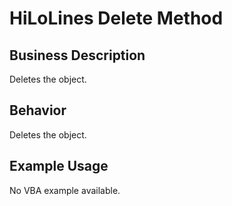 # HiLoLines Delete Method

## Business Description
Deletes the object.

## Behavior
Deletes the object.

## Example Usage
No VBA example available.